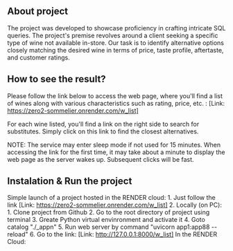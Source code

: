 ## About project
The project was developed to showcase proficiency in crafting intricate SQL queries.
The project's premise revolves around a client seeking a specific type of wine not available in-store. Our task is to identify alternative options closely matching the desired wine in terms of price, taste profile, aftertaste, and customer ratings.

## How to see the result?
Please follow the link below to access the web page, where you'll find a list of wines along with various characteristics such as rating, price, etc. :
[Link: https://zero2-sommelier.onrender.com/w_list]

For each wine listed, you'll find a link on the right side to search for substitutes. Simply click on this link to find the closest alternatives.

NOTE: 
The service may enter sleep mode if not used for 15 minutes. 
When accessing the link for the first time, it may take about a minute to display the web page as the server wakes up. Subsequent clicks will be fast.

## Instalation & Run the project
Simple launch of a project hosted in the RENDER cloud:
    1. Just follow the link [Link: https://zero2-sommelier.onrender.com/w_list]
    2. 
Locally (on PC):  
    1. Clone project from Github
    2. Go to the root directory of project using terminal
    3. Greate Python virtual envinronment and activate it
    4. Goto catalog "./_appn"
    5. Run web server by command "uvicorn app1:app88 --reload"
    6. Go to the link: [Link: http://127.0.0.1:8000/w_list]
In the RENDER Cloud:

